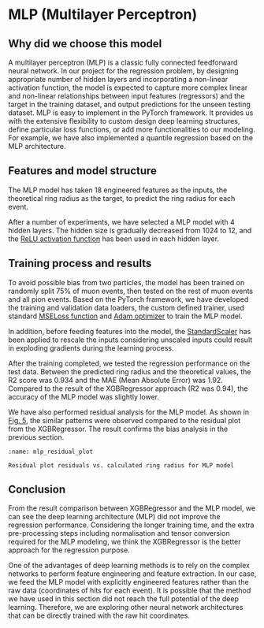 # MLP (Multilayer Perceptron)

## Why did we choose this model

A multilayer perceptron (MLP) is a classic fully connected feedforward neural network. In our project for the regression problem, by designing appropriate number of hidden layers and incorporating a non-linear activation function, the model is expected to capture more complex linear and non-linear relationships between input features (regressors) and the target in the training dataset, and output predictions for the unseen testing dataset. MLP is easy to implement in the PyTorch framework. It provides us with the extensive flexibility to custom design deep learning structures, define particular loss functions, or add more functionalities to our modeling. For example, we have also implemented a quantile regression based on the MLP architecture.

## Features and model structure

The MLP model has taken 18 engineered features as the inputs, the theoretical ring radius as the target, to predict the ring radius for each event.

After a number of experiments, we have selected a MLP model with 4 hidden layers. The hidden size is gradually decreased from 1024 to 12, and the [ReLU activation function](https://en.wikipedia.org/wiki/Rectifier_(neural_networks)) has been used in each hidden layer.

## Training process and results

To avoid possible bias from two particles, the model has been trained on randomly split 75% of muon events, then tested on the rest of muon events and all pion events. Based on the PyTorch framework, we have developed the training and validation data loaders, the custom defined trainer, used standard [MSELoss function](https://pytorch.org/docs/stable/generated/torch.nn.MSELoss.html) and [Adam optimizer](https://arxiv.org/abs/1412.6980) to train the MLP model.

In addition, before feeding features into the model, the [StandardScaler](https://scikit-learn.org/stable/modules/generated/sklearn.preprocessing.StandardScaler.html) has been applied to rescale the inputs considering unscaled inputs could result in exploding gradients during the learning process.

After the training completed, we tested the regression performance on the test data. Between the predicted ring radius and the theoretical values, the R2 score was 0.934 and the MAE (Mean Absolute Error) was 1.92. Compared to the result of the XGBRegressor approach (R2 was 0.94), the accuracy of the MLP model was slightly lower.

We have also performed residual analysis for the MLP model. As shown in [Fig. 5](mlp_residual_plot), the similar patterns were observed compared to the residual plot from the XGBRegressor. The result confirms the bias analysis in the previous section.

```{figure} ../../../../../figures/mlp_residual_plot.png
:name: mlp_residual_plot

Residual plot residuals vs. calculated ring radius for MLP model
```

## Conclusion

From the result comparison between XGBRegressor and the MLP model, we can see the deep learning architecture (MLP) did not improve the regression performance. Considering the longer training time, and the extra pre-processing steps including normalisation and tensor conversion required for the MLP modeling, we think the XGBRegressor is the better approach for the regression purpose.

One of the advantages of deep learning methods is to rely on the complex networks to perform feature engineering and feature extraction. In our case, we feed the MLP model with explicitly engineered features rather than the raw data (coordinates of hits for each event). It is possible that the method we have used in this section did not reach the full potential of the deep learning. Therefore, we are exploring other neural network architectures that can be directly trained with the raw hit coordinates.
